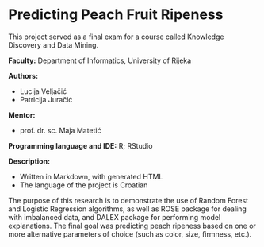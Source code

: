 # Predicting Peach Fruit Ripeness

This project served as a final exam for a course called Knowledge Discovery and Data Mining. 

<b>Faculty:</b> Department of Informatics, University of Rijeka

<b>Authors:</b>
* Lucija Veljačić
* Patricija Juračić
  
<b>Mentor:</b>
* prof. dr. sc. Maja Matetić
  
<b>Programming language and IDE:</b> R; RStudio
  
<b>Description:</b>
* Written in Markdown, with generated HTML
* The language of the project is Croatian

The purpose of this research is to demonstrate the use of Random Forest and Logistic Regression algorithms, as well as ROSE package for dealing with imbalanced data, and DALEX package for performing model explanations. The final goal was predicting peach ripeness based on one or more alternative parameters of choice (such as color, size, firmness, etc.). 
